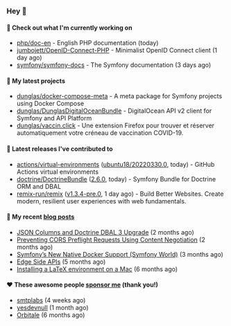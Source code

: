 ### Hey 👋

#### 👷 Check out what I'm currently working on

- [php/doc-en](https://github.com/php/doc-en) - English PHP documentation (today)
- [jumbojett/OpenID-Connect-PHP](https://github.com/jumbojett/OpenID-Connect-PHP) - Minimalist OpenID Connect client (1 day ago)
- [symfony/symfony-docs](https://github.com/symfony/symfony-docs) - The Symfony documentation (3 days ago)

#### 🌱 My latest projects

- [dunglas/docker-compose-meta](https://github.com/dunglas/docker-compose-meta) - A meta package for Symfony projects using Docker Compose
- [dunglas/DunglasDigitalOceanBundle](https://github.com/dunglas/DunglasDigitalOceanBundle) - DigitalOcean API v2 client for Symfony and API Platform
- [dunglas/vaccin.click](https://github.com/dunglas/vaccin.click) - Une extension Firefox pour trouver et réserver automatiquement votre créneau de vaccination COVID-19.

#### 🔭 Latest releases I've contributed to

- [actions/virtual-environments](https://github.com/actions/virtual-environments) ([ubuntu18/20220330.0](https://github.com/actions/virtual-environments/releases/tag/ubuntu18%2F20220330.0), today) - GitHub Actions virtual environments
- [doctrine/DoctrineBundle](https://github.com/doctrine/DoctrineBundle) ([2.6.0](https://github.com/doctrine/DoctrineBundle/releases/tag/2.6.0), today) - Symfony Bundle for Doctrine ORM and DBAL
- [remix-run/remix](https://github.com/remix-run/remix) ([v1.3.4-pre.0](https://github.com/remix-run/remix/releases/tag/v1.3.4-pre.0), 1 day ago) - Build Better Websites. Create modern, resilient user experiences with web fundamentals.

#### 📜 My recent [blog posts](https://dunglas.fr)

- [JSON Columns and Doctrine DBAL 3 Upgrade](https://dunglas.fr/2022/01/json-columns-and-doctrine-dbal-3-upgrade/) (2 months ago)
- [Preventing CORS Preflight Requests Using Content Negotiation](https://dunglas.fr/2022/01/preventing-cors-preflight-requests-using-content-negotiation/) (2 months ago)
- [Symfony’s New Native Docker Support (Symfony World)](https://dunglas.fr/2021/12/symfonys-new-native-docker-support-symfony-world/) (3 months ago)
- [Edge Side APIs](https://dunglas.fr/2021/10/edge-side-apis/) (5 months ago)
- [Installing a LaTeX environment on a Mac](https://dunglas.fr/2021/09/installing-a-latex-environment-on-a-mac/) (6 months ago)

#### ❤️ These awesome people [sponsor me](https://github.com/sponsors/dunglas) (thank you!)

- [smtplabs](https://github.com/smtplabs) (4 weeks ago)
- [yesdevnull](https://github.com/yesdevnull) (1 month ago)
- [Orbitale](https://github.com/Orbitale) (6 months ago)
